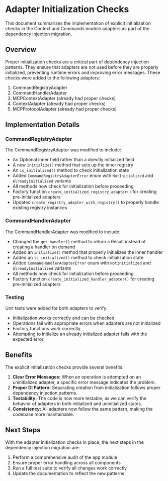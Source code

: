 # Adapter Initialization Checks

This document summarizes the implementation of explicit initialization checks in the Context and Commands module adapters as part of the dependency injection migration.

## Overview

Proper initialization checks are a critical part of dependency injection patterns. They ensure that adapters are not used before they are properly initialized, preventing runtime errors and improving error messages. These checks were added to the following adapters:

1. CommandRegistryAdapter
2. CommandHandlerAdapter
3. MCPContextAdapter (already had proper checks)
4. ContextAdapter (already had proper checks)
5. MCPProtocolAdapter (already had proper checks)

## Implementation Details

### CommandRegistryAdapter

The CommandRegistryAdapter was modified to include:
- An Optional inner field rather than a directly initialized field
- A new `initialize()` method that sets up the inner registry
- An `is_initialized()` method to check initialization state
- Added `CommandRegistryAdapterError` enum with `NotInitialized` and `AlreadyInitialized` variants
- All methods now check for initialization before proceeding
- Factory function `create_initialized_registry_adapter()` for creating pre-initialized adapters
- Updated `create_registry_adapter_with_registry()` to properly handle existing registry instances

### CommandHandlerAdapter

The CommandHandlerAdapter was modified to include:
- Changed the `get_handler()` method to return a Result instead of creating a handler on demand
- Added an `initialize()` method that properly initializes the inner handler
- Added an `is_initialized()` method to check initialization state
- Added `CommandHandlerAdapterError` enum with `NotInitialized` and `AlreadyInitialized` variants
- All methods now check for initialization before proceeding
- Factory function `create_initialized_handler_adapter()` for creating pre-initialized adapters

### Testing

Unit tests were added for both adapters to verify:
- Initialization works correctly and can be checked
- Operations fail with appropriate errors when adapters are not initialized
- Factory functions work correctly
- Attempting to initialize an already initialized adapter fails with the expected error

## Benefits

The explicit initialization checks provide several benefits:
1. **Clear Error Messages:** When an operation is attempted on an uninitialized adapter, a specific error message indicates the problem.
2. **Proper DI Pattern:** Separating creation from initialization follows proper dependency injection patterns.
3. **Testability:** The code is now more testable, as we can verify the behavior of adapters in both initialized and uninitialized states.
4. **Consistency:** All adapters now follow the same pattern, making the codebase more maintainable.

## Next Steps

With the adapter initialization checks in place, the next steps in the dependency injection migration are:
1. Perform a comprehensive audit of the app module
2. Ensure proper error handling across all components
3. Run a full test suite to verify all changes work correctly
4. Update the documentation to reflect the new patterns 